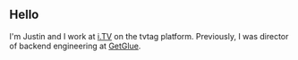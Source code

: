 ## Hello

I'm Justin
and I work at [i.TV][itv] on the tvtag platform.
Previously,
I was director of backend engineering at [GetGlue][getglue].

[getglue]: https://angel.co/getglue
[github-jdp]: http://github.com/jdp
[itv]: http://i.tv

